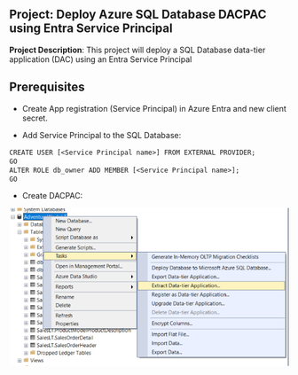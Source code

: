 ## Project: Deploy Azure SQL Database DACPAC using Entra Service Principal

**Project Description**: This project will deploy a SQL Database data-tier application (DAC) using an Entra Service Principal

## Prerequisites

* Create App registration (Service Principal) in Azure Entra and new client secret.

* Add Service Principal to the SQL Database:

```
CREATE USER [<Service Principal name>] FROM EXTERNAL PROVIDER;
GO
ALTER ROLE db_owner ADD MEMBER [<Service Principal name>];
GO
```
* Create DACPAC:

![Create DACPAC](/screenshots/ExtractData-tierApplication.png)
